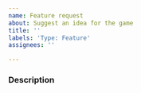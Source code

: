 ```yaml
---
name: Feature request
about: Suggest an idea for the game
title: ''
labels: 'Type: Feature'
assignees: ''

---
```


<!-- Make sure to search existing issues first to avoid duplicates. -->

### Description

<!-- What is your idea? Please describe how it could work and interact with other systems in game. -->
